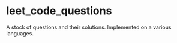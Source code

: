 # leet_code_questions
A stock of questions and their solutions. Implemented on a various languages.
